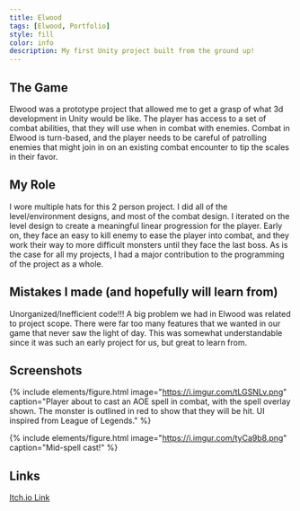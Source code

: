 ```yaml
---
title: Elwood
tags: [Elwood, Portfolio]
style: fill
color: info
description: My first Unity project built from the ground up!
---
```




## The Game
Elwood was a prototype project that allowed me to get a grasp of what 3d development in Unity would be like. The player has access to a set of combat abilities, that they will use when in combat with enemies. Combat in Elwood is turn-based, and the player needs to be careful of patrolling enemies that might join in on an existing combat encounter to tip the scales in their favor.

## My Role
I wore multiple hats for this 2 person project. I did all of the level/environment designs, and most of the combat design. I iterated on the level design to create a meaningful linear progression for the player. Early on, they face an easy to kill enemy to ease the player into combat, and they work their way to more difficult monsters until they face the last boss. As is the case for all my projects, I had a major contribution to the programming of the project as a whole.


## Mistakes I made (and hopefully will learn from)
Unorganized/Inefficient code!!! A big problem we had in Elwood was related to project scope. There were far too many features that we wanted in our game that never saw the light of day. This was somewhat understandable since it was such an early project for us, but great to learn from.

## Screenshots

{% include elements/figure.html image="https://i.imgur.com/tLGSNLv.png" caption="Player about to cast an AOE spell in combat, with the spell overlay shown. The monster is outlined in red to show that they will be hit. UI inspired from League of Legends." %}

{% include elements/figure.html image="https://i.imgur.com/tyCa9b8.png" caption="Mid-spell cast!" %}



## Links

[Itch.io Link](https://pauloboy.itch.io/elwood)